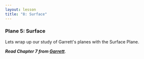 ```yaml
---
layout: lesson
title: "8: Surface"
---
```

### Plane 5: Surface

Lets wrap up our study of Garrett's planes with the Surface Plane.

***Read Chapter 7 from [Garrett][garrett]***. 

[garrett]: http://re.philschanely.com/garrett
